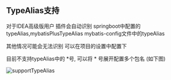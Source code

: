 ## TypeAlias支持
对于IDEA高级版用户 插件会自动识别
springboot中配置的typeAlias,mybatisPlusTypeAlias
mybatis-config文件中的typeAlias

其他情况可能会无法识别 可以在项目的设置中配置下

目前不支持typeAlias中的 \*号, 可以将 \* 号展开配置多个包名 (如下图)

![supportTypeAlias](https://cdn.jsdelivr.net/gh/gejun123456/MyBatisCodeHelper-Pro@master/screenshots/supportTypeAlias.gif)

